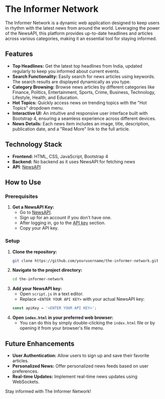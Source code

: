 # **The Informer Network**

The Informer Network is a dynamic web application designed to keep users in rhythm with the latest news from around the world. Leveraging the power of the NewsAPI, this platform provides up-to-date headlines and articles across various categories, making it an essential tool for staying informed.

## **Features**

- **Top Headlines:** Get the latest top headlines from India, updated regularly to keep you informed about current events.
- **Search Functionality:** Easily search for news articles using keywords. The search results are displayed dynamically as you type.
- **Category Browsing:** Browse news articles by different categories like Finance, Politics, Entertainment, Sports, Crime, Business, Technology, Lifestyle, Health, and Education.
- **Hot Topics:** Quickly access news on trending topics with the "Hot Topics" dropdown menu.
- **Interactive UI:** An intuitive and responsive user interface built with Bootstrap 4, ensuring a seamless experience across different devices.
- **News Details:** Each news item includes an image, title, description, publication date, and a "Read More" link to the full article.

## **Technology Stack**

- **Frontend:** HTML, CSS, JavaScript, Bootstrap 4
- **Backend:** No backend as it uses NewsAPI for fetching news
- **API**: [NewsAPI](https://newsapi.org/)

## How to Use

### Prerequisites

1. **Get a NewsAPI Key:**
    - Go to [NewsAPI](https://newsapi.org/).
    - Sign up for an account if you don't have one.
    - After logging in, go to the [API key](https://newsapi.org/account) section.
    - Copy your API key.

### Setup

1. **Clone the repository:**
    ```bash
    git clone https://github.com/yourusername/the-informer-network.git
    ```
2. **Navigate to the project directory:**
    ```bash
    cd the-informer-network
    ```
3. **Add your NewsAPI key:**
    - Open `script.js` in a text editor.
    - Replace `<ENTER YOUR API KEY>` with your actual NewsAPI key:
    ```javascript
    const apiKey = '<ENTER YOUR API KEY>';
    ```
4. **Open `index.html` in your preferred web browser:**
    - You can do this by simply double-clicking the `index.html` file or by opening it from your browser's file menu.

## **Future Enhancements**

- **User Authentication:** Allow users to sign up and save their favorite articles.
- **Personalized News:** Offer personalized news feeds based on user preferences.
- **Real-time Updates:** Implement real-time news updates using WebSockets.


Stay informed with The Informer Network!
